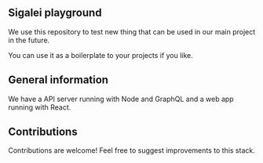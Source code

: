 ## Sigalei playground
We use this repository to test new thing that can be used in our main project in the future.

You can use it as a boilerplate to your projects if you like.

## General information
We have a API server running with Node and GraphQL and a web app running with React.

## Contributions
Contributions are welcome! Feel free to suggest improvements to this stack. 